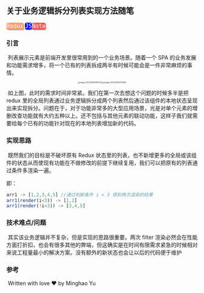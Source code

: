## **关于业务逻辑拆分列表实现方法随笔**

<kbd style='background-color:#FF9B6A;box-shadow:2px 2px rgba(0,0,0,0.3); color:white; border-color:#FF9B6A; border-radius: 4px; font-size: 15px'>Redux</kbd> <kbd style='background-color:blue;box-shadow:2px 2px rgba(0,0,0,0.3); color:white; border-color:blue; border-radius: 4px ; font-size: 15px'>JS</kbd><kbd style='background-color:#FF5151;box-shadow:2px 2px rgba(0,0,0,0.3); color:white; border-color:#FF5151; border-radius: 4px ; font-size: 15px'>Note</kbd>

### **引言**

​ 列表展示元素是前端开发里很常用到的一个业务场景。随着一个 SPA 的业务发展和功能需求增多，将一个已有的列表拆成两半有时候可能会是一件非常麻烦的事情。

<div style="display:flex; justify-content:center">
  <img src="/Users/minghaoyu/Library/Application Support/typora-user-images/image-20211218102907320.png" alt="image-20211218102907320" style="zoom: 33%;" />
  <img src="/Users/minghaoyu/Library/Application Support/typora-user-images/image-20211218103112660.png" alt="image-20211218103112660" style="zoom:33%;" />
  </div>

​ 如上图，此时的需求时间非常紧。我们在第一次去想这个问题的时候多半是把 redux 里的全局列表通过业务逻辑拆分成两个列表然后通过该组件的本地状态呈现出来实现拆分。问题在于，对于功能非常多的大型应用场景，光是对单个元素的增删改查功能就有大约五种以上。还不包括与其他元素的联动功能，这样子我们就需要给每个已有的功能针对现在的本地列表增加新的代码。

### **实现思路**

​ 既然我们的目标是不破坏原有 Redux 状态里的列表，也不新增更多的全局或该组件的状态从而使现有功能在不做修改的前提下继续复用，我们可以把原有的列表通过条件多渲染一遍。

即：

```js
arr1 -> [1,2,3,4,5] //通过判断条件 i < 3 得到两次渲染的结果
arr1(render(i<3)) -> [1,2]
arr1(render(!i<3)) -> [3,4,5]
```

### **技术难点/问题**

​ 其实该业务逻辑并不复杂，但是实现的思路很重要。两次 filter 渲染必然会在性能方面打折扣，也会有很多其他的弊端，但这确实是在时间有限需求紧急的时候相对来说工程量最小的解决方案。没有额外的新状态也会让以后的代码便于维护

### **参考**

​ Written with love ❤️ by Minghao Yu
